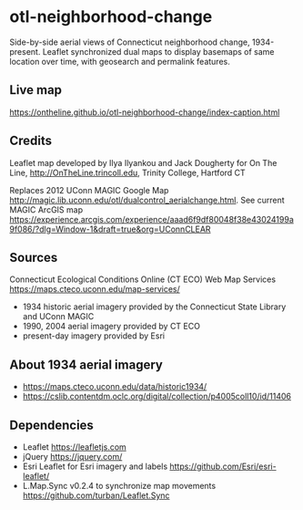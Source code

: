 # otl-neighborhood-change
Side-by-side aerial views of Connecticut neighborhood change, 1934-present. Leaflet synchronized dual maps to display basemaps of same location over time, with geosearch and permalink features.

## Live map
https://ontheline.github.io/otl-neighborhood-change/index-caption.html

## Credits
Leaflet map developed by Ilya Ilyankou and Jack Dougherty for On The Line, http://OnTheLine.trincoll.edu, Trinity College, Hartford CT

Replaces 2012 UConn MAGIC Google Map http://magic.lib.uconn.edu/otl/dualcontrol_aerialchange.html. See current MAGIC ArcGIS map https://experience.arcgis.com/experience/aaad6f9df80048f38e43024199a9f086/?dlg=Window-1&draft=true&org=UConnCLEAR

## Sources
Connecticut Ecological Conditions Online (CT ECO) Web Map Services https://maps.cteco.uconn.edu/map-services/
- 1934 historic aerial imagery provided by the Connecticut State Library and UConn MAGIC
- 1990, 2004 aerial imagery provided by CT ECO
- present-day imagery provided by Esri

## About 1934 aerial imagery
- https://maps.cteco.uconn.edu/data/historic1934/
- https://cslib.contentdm.oclc.org/digital/collection/p4005coll10/id/11406

## Dependencies
- Leaflet https://leafletjs.com
- jQuery https://jquery.com/
- Esri Leaflet for Esri imagery and labels https://github.com/Esri/esri-leaflet/
- L.Map.Sync v0.2.4 to synchronize map movements https://github.com/turban/Leaflet.Sync
